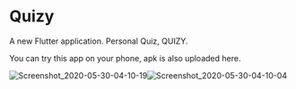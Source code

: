# Quizy

A new Flutter application. Personal Quiz, QUIZY.

You can try this app on your phone, apk is also uploaded here.

![Screenshot_2020-05-30-04-10-19](https://user-images.githubusercontent.com/47376002/83311507-12bfa900-a22d-11ea-8b8b-8a932a01f69f.png)![Screenshot_2020-05-30-04-10-04](https://user-images.githubusercontent.com/47376002/83311510-13f0d600-a22d-11ea-93f8-abcba3b5828b.png)
